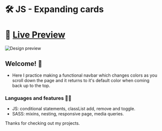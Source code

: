 # 🛠 JS - Expanding cards

# 🔗 [Live Preview](https://63419263ba7c2d5194b2a9e0--sprightly-gnome-8b4978.netlify.app/)
![Design preview](./preview.gif)

## Welcome! 👋

- Here I practice making a functional navbar which changes colors as you scroll down the page and it returns to it's default color when coming back up to the top.

### Languages and features 👨‍💻 

- JS: conditional statements, classList add, remove and toggle.
- SASS: mixins, nesting, responsive page, media queries. 

Thanks for checking out my projects.